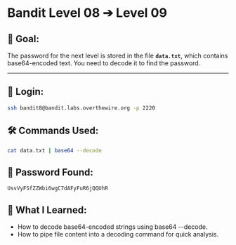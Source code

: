 # Bandit Level 08 ➔ Level 09

## 🧠 Goal:
The password for the next level is stored in the file **`data.txt`**, which contains base64-encoded text. You need to decode it to find the password.

---

## 🔐 Login:
```bash
ssh bandit8@bandit.labs.overthewire.org -p 2220
```

## 🛠️ Commands Used:
```bash
cat data.txt | base64 --decode
```

## 🧾 Password Found:
`UsvVyFSfZZWbi6wgC7dAFyFuR6jQQUhR`

## 📘 What I Learned:
- How to decode base64-encoded strings using base64 --decode.
- How to pipe file content into a decoding command for quick analysis.

